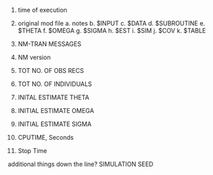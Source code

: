 1. time of execution

2. original mod file
  a. notes
  b. $INPUT
  c. $DATA
  d. $SUBROUTINE
  e. $THETA
  f. $OMEGA
  g. $SIGMA
  h. $EST
  i. $SIM
  j. $COV
  k. $TABLE

3. NM-TRAN MESSAGES
4. NM version
5. TOT NO. OF OBS RECS
6. TOT NO. OF INDIVIDUALS
7. INITAL ESTIMATE THETA
8. INITIAL ESTIMATE OMEGA
9. INITIAL ESTIMATE SIGMA
10. CPUTIME, Seconds
11. Stop Time

additional things down the line?
SIMULATION SEED
